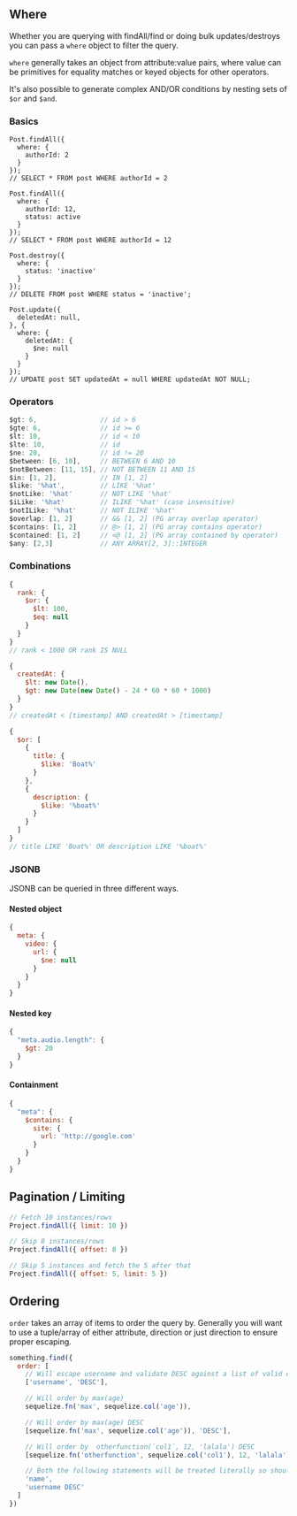 ## Where

Whether you are querying with findAll/find or doing bulk updates/destroys you can pass a `where` object to filter the query.

`where` generally takes an object from attribute:value pairs, where value can be primitives for equality matches or keyed objects for other operators.

It's also possible to generate complex AND/OR conditions by nesting sets of `$or` and `$and`.

### Basics
```
Post.findAll({
  where: {
    authorId: 2
  }
});
// SELECT * FROM post WHERE authorId = 2

Post.findAll({
  where: {
    authorId: 12,
    status: active
  }
});
// SELECT * FROM post WHERE authorId = 12

Post.destroy({
  where: {
    status: 'inactive'
  }
});
// DELETE FROM post WHERE status = 'inactive';

Post.update({
  deletedAt: null,
}, {
  where: {
    deletedAt: {
      $ne: null
    }
  }
});
// UPDATE post SET updatedAt = null WHERE updatedAt NOT NULL;
```

### Operators

```js
$gt: 6,                // id > 6
$gte: 6,               // id >= 6
$lt: 10,               // id < 10
$lte: 10,              // id
$ne: 20,               // id != 20
$between: [6, 10],     // BETWEEN 6 AND 10
$notBetween: [11, 15], // NOT BETWEEN 11 AND 15
$in: [1, 2],           // IN [1, 2]
$like: '%hat',         // LIKE '%hat'
$notLike: '%hat'       // NOT LIKE '%hat'
$iLike: '%hat'         // ILIKE '%hat' (case insensitive)
$notILike: '%hat'      // NOT ILIKE '%hat'
$overlap: [1, 2]       // && [1, 2] (PG array overlap operator)
$contains: [1, 2]      // @> [1, 2] (PG array contains operator)
$contained: [1, 2]     // <@ [1, 2] (PG array contained by operator)
$any: [2,3]            // ANY ARRAY[2, 3]::INTEGER
```

### Combinations
```js
{
  rank: {
    $or: {
      $lt: 100,
      $eq: null
    }
  }
}
// rank < 1000 OR rank IS NULL

{
  createdAt: {
    $lt: new Date(),
    $gt: new Date(new Date() - 24 * 60 * 60 * 1000)
  }
}
// createdAt < [timestamp] AND createdAt > [timestamp]

{
  $or: [
    {
      title: {
        $like: 'Boat%'
      }
    },
    {
      description: {
        $like: '%boat%'
      }
    }
  ]
}
// title LIKE 'Boat%' OR description LIKE '%boat%'
```

### JSONB

JSONB can be queried in three different ways.

#### Nested object
```js
{
  meta: {
    video: {
      url: {
        $ne: null
      }
    }
  }
}
```

#### Nested key
```js
{
  "meta.audio.length": {
    $gt: 20
  }
}
```

#### Containment
```js
{
  "meta": {
    $contains: {
      site: {
        url: 'http://google.com'
      }
    }
  }
}
```

## Pagination / Limiting
```js
// Fetch 10 instances/rows
Project.findAll({ limit: 10 })

// Skip 8 instances/rows
Project.findAll({ offset: 8 })

// Skip 5 instances and fetch the 5 after that
Project.findAll({ offset: 5, limit: 5 })
```

## Ordering

`order` takes an array of items to order the query by. Generally you will want to use a tuple/array of either attribute, direction or just direction to ensure proper escaping.

```js
something.find({
  order: [
    // Will escape username and validate DESC against a list of valid direction parameters
    ['username', 'DESC'],

    // Will order by max(age)
    sequelize.fn('max', sequelize.col('age')),

    // Will order by max(age) DESC
    [sequelize.fn('max', sequelize.col('age')), 'DESC'],

    // Will order by  otherfunction(`col1`, 12, 'lalala') DESC    
    [sequelize.fn('otherfunction', sequelize.col('col1'), 12, 'lalala'), 'DESC'],

    // Both the following statements will be treated literally so should be treated with care
    'name',
    'username DESC'
  ]
})
```